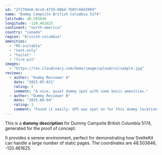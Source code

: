 ```yaml
---
id: "2f270de6-8cc6-4f39-98bd-7b07c60d3969"
name: "Dummy Campsite British Columbia 5174"
latitude: 48.503646
longitude: -120.461625
continent: "north-america"
country: "canada"
region: "british-columbia"
amenities:
  - "RV-suitable"
  - "tent-only"
  - "toilet"
  - "fire-pit"
images:
  - "https://res.cloudinary.com/demo/image/upload/v1/sample.jpg"
reviews:
  - author: "Dummy Reviewer A"
    date: "2025-05-021"
    rating: 5
    comment: "A nice, quiet dummy spot with some basic amenities."
  - author: "Dummy Reviewer B"
    date: "2025-08-04"
    rating: 3
    comment: "Found it easily. GPS was spot on for this dummy location."
---
```


This is a **dummy description** for Dummy Campsite British Columbia 5174, generated for the proof of concept.

It provides a serene environment, perfect for demonstrating how SvelteKit can handle a large number of static pages. The coordinates are 48.503646, -120.461625.
